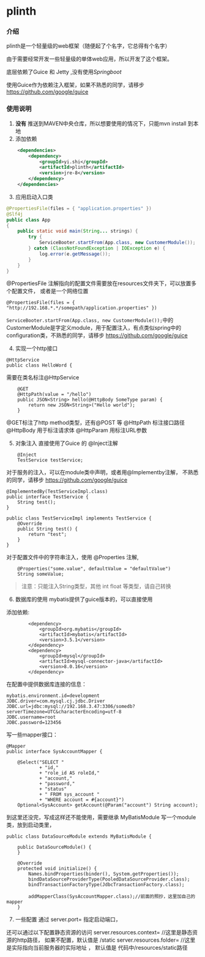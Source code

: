# plinth

### 介绍
plinth是一个轻量级的web框架（随便起了个名字，它总得有个名字）


由于需要经常开发一些轻量级的单体web应用，所以开发了这个框架。

底层依赖了Guice 和 Jetty ,没有使用*Springboot*

使用Guice作为依赖注入框架，如果不熟悉的同学，请移步 https://github.com/google/guice


### 使用说明
1. **没有** 推送到MAVEN中央仓库，所以想要使用的情况下，只能mvn install 到本地
2. 添加依赖
```xml
    <dependencies>
        <dependency>
            <groupId>yi.shi</groupId>
            <artifactId>plinth</artifactId>
            <version>jre-8</version>
        </dependency>
    </dependencies>
```
3. 应用启动入口类
```java
@PropertiesFile(files = { "application.properties" })
@Slf4j
public class App 
{
    public static void main(String... strings) {
        try {
            ServiceBooter.startFrom(App.class, new CustomerModule());
        } catch (ClassNotFoundException | IOException e) {
            log.error(e.getMessage());
        }
    }
}
```
@PropertiesFile 注解指向的配置文件需要放在resources文件夹下，可以放置多个配置文件， 或者是一个网络位置
```
@PropertiesFile(files = { "http://192.168.*.*/somepath/application.properties" })
```
`ServiceBooter.startFrom(App.class, new CustomerModule());`中的CustomerModule是字定义module，用于配置注入，有点类似spring中的configuration类，不熟悉的同学，请移步 https://github.com/google/guice

4. 实现一个http接口

```
@HttpService
public class HelloWord {
```
需要在类名标注@HttpService
```
	@GET
	@HttpPath(value = "/hello")
	public JSON<String> hello(@HttpBody SomeType param) {
		return new JSON<String>("Hello world");
	}
```

@GET标注了http method类型，还有@POST 等
@HttpPath 标注接口路径
@HttpBody 用于标注请求体
@HttpParam 用标注URL参数 

5. 对象注入
直接使用了Guice 的 @Inject注解
```
    @Inject
    TestService testService;
```
对于服务的注入，可以在module类中声明，或者用@Implementby注解， 不熟悉的同学，请移步 https://github.com/google/guice
```
@ImplementedBy(TestServiceImpl.class)
public interface TestService {
    String test();
}
```
```
public class TestServiceImpl implements TestService {
    @Override
    public String test() {
        return "test";
    }
}
```

对于配置文件中的字符串注入，使用 @Properties 注解, 

```
    @Properties("some.value", defaultValue = "defaultValue")
    String someValue;
```
> 注意：只能注入String类型，其他 int float 等类型，请自己转换

6. 数据库的使用
mybatis提供了guice版本的，可以直接使用

添加依赖:
```
        <dependency>
            <groupId>org.mybatis</groupId>
            <artifactId>mybatis</artifactId>
            <version>3.5.1</version>
        </dependency>
        <dependency>
            <groupId>mysql</groupId>
            <artifactId>mysql-connector-java</artifactId>
            <version>8.0.16</version>
        </dependency>
```
在配置中提供数据库连接的信息：
```
mybatis.environment.id=development
JDBC.driver=com.mysql.cj.jdbc.Driver
JDBC.url=jdbc:mysql://192.168.3.47:3306/somedb?serverTimezone=UTC&characterEncoding=utf-8
JDBC.username=root
JDBC.password=123456
```
写一些mapper接口：
```
@Mapper
public interface SysAccountMapper {
	
    @Select("SELECT "
    		+ "id,"
    		+ "role_id AS roleId,"
            + "account,"
            + "password,"
            + "status"
    		+ " FROM sys_account "
    		+ "WHERE account = #{account}")
    Optional<SysAccount> getAccount(@Param("account") String account);
```
到这里还没完，写成这样还不能使用，需要继承 MyBatisModule 写一个module类，放到启动类里，
```
public class DataSourceModule extends MyBatisModule {
	
	public DataSourceModule() {
	}

	@Override
	protected void initialize() {
		Names.bindProperties(binder(), System.getProperties());
		bindDataSourceProviderType(PooledDataSourceProvider.class);
		bindTransactionFactoryType(JdbcTransactionFactory.class);
		
		addMapperClass(SysAccountMapper.class);//前面的照抄，这里加自己的mapper
	}
```
7. 一些配置
通过 server.port= 指定启动端口，

还可以通过以下配置静态资源的访问
server.resources.context= //这里是静态资源的http路径， 如果不配置，默认值是 /static
server.resources.folder=  //这里是实际指向当前服务器的实际地址 ， 默认值是 代码中/resources/static路径